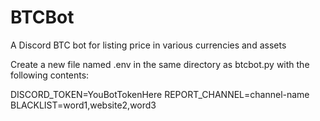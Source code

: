 # BTCBot
A Discord BTC bot for listing price in various currencies and assets

Create a new file named .env in the same directory as btcbot.py with the following contents:

DISCORD_TOKEN=YouBotTokenHere
REPORT_CHANNEL=channel-name
BLACKLIST=word1,website2,word3
